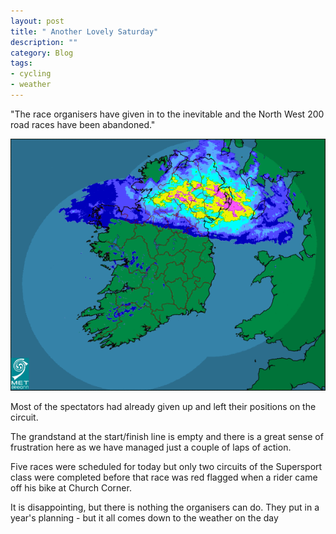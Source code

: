 ```yaml
---
layout: post
title: " Another Lovely Saturday"
description: ""
category: Blog 
tags:
- cycling
- weather 
---
```

 
"The race organisers have given in to the inevitable and the North West 200 road races have been abandoned."


<div class="figure">
<img src="/images/2013/2013-05-18.jpg">
</div>


Most of the spectators had already given up and left their positions on the circuit.

The grandstand at the start/finish line is empty and there is a great sense of frustration here as we have managed just a couple of laps of action.

Five races were scheduled for today but only two circuits of the Supersport class were completed before that race was red flagged when a rider came off his bike at Church Corner.

It is disappointing, but there is nothing the organisers can do. They put in a year's planning - but it all comes down to the weather on the day
